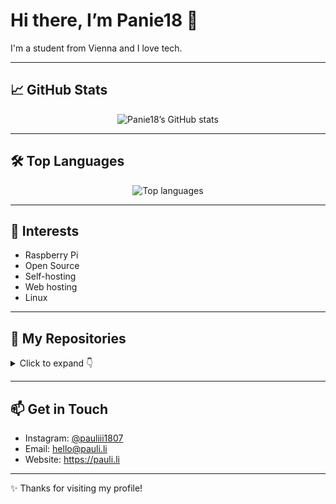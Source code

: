 # Hi there, I’m Panie18 👋

I'm a student from Vienna and I love tech.

---

## 📈 GitHub Stats

<p align="center">
  <img src="https://github-readme-stats.vercel.app/api?username=panie18&show_icons=true&theme=github_dark" alt="Panie18’s GitHub stats" />
</p>

---

## 🛠️ Top Languages

<p align="center">
  <img src="https://github-readme-stats.vercel.app/api/top-langs/?username=panie18&layout=compact&theme=github_dark" alt="Top languages" />
</p>

---

## 🎯 Interests

- Raspberry Pi  
- Open Source  
- Self-hosting  
- Web hosting  
- Linux  

---

## 🚀 My Repositories

<details>
  <summary>Click to expand 👇</summary>
  <p align="center">
    <a href="https://github.com/panie18/umbrel-community-app-store">
      <img src="https://github-readme-stats.vercel.app/api/pin/?username=panie18&repo=umbrel-community-app-store&theme=github_dark" alt="umbrel-community-app-store" />
    </a>
    <!-- Weitere Repositories hier einfügen -->
  </p>
</details>

---

## 📫 Get in Touch

- Instagram: [@pauliii1807](https://instagram.com/pauliii1807)  
- Email: hello@pauli.li  
- Website: https://pauli.li  

---

✨ Thanks for visiting my profile!  
